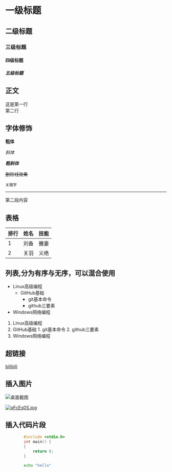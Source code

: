 # 一级标题
## 二级标题
### 三级标题
#### 四级标题
##### 五级标题

## 正文
这是第一行<br>
第二行<br>

## 字体修饰
**粗体**

*斜体*

***粗斜体***

~~删除线效果~~

`关键字`

---------------
第二段内容

## 表格
|排行|姓名|技能|
--|:--:|--:|
|1|刘备|撇妻|
|2|关羽|义绝|

## 列表,分为有序与无序，可以混合使用
* Linux高级编程
  * GitHub基础
    * git基本命令
    * github三要素
* Windows网络编程

1. Linux高级编程
  1. GitHub基础
    1. git基本命令
    2. github三要素
2. Windows网络编程

## 超链接
[bilibili](https://www.bilibili.com "点击去世")

## 插入图片
![桌面截图]("https://bu.dusays.com/2024/03/12/65f04d008b784.jpg" "点击复活")

[![pFcEs0S.jpg](https://s21.ax1x.com/2024/03/12/pFcEs0S.jpg)](https://imgse.com/i/pFcEs0S)

## 插入代码片段
```c
        #include <stdio.h>
        int main() {
        {
            return 0;
        }
```

```bash
        echo "hello"

```

